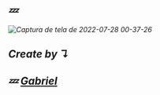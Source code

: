## <i>💤<br/>  

![Captura de tela de 2022-07-28 00-37-26](https://user-images.githubusercontent.com/92071360/181428841-5e0f3f7a-6dfb-4d92-90f1-f798315247f3.png)

## Create by  ↴
## 💤 <a href="https://instagram.com/gabrielbarrozs">Gabriel<a/>
